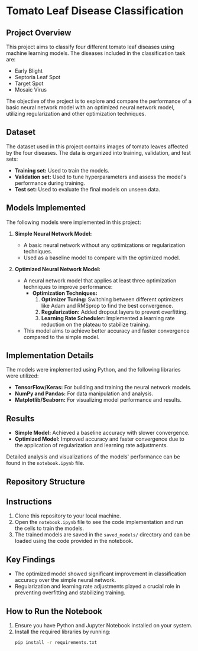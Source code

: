 # Tomato Leaf Disease Classification

## Project Overview
This project aims to classify four different tomato leaf diseases using machine learning models. The diseases included in the classification task are:
- Early Blight
- Septoria Leaf Spot
- Target Spot
- Mosaic Virus

The objective of the project is to explore and compare the performance of a basic neural network model with an optimized neural network model, utilizing regularization and other optimization techniques.

## Dataset
The dataset used in this project contains images of tomato leaves affected by the four diseases. The data is organized into training, validation, and test sets:
- **Training set:** Used to train the models.
- **Validation set:** Used to tune hyperparameters and assess the model's performance during training.
- **Test set:** Used to evaluate the final models on unseen data.

## Models Implemented
The following models were implemented in this project:

1. **Simple Neural Network Model:**
   - A basic neural network without any optimizations or regularization techniques.
   - Used as a baseline model to compare with the optimized model.

2. **Optimized Neural Network Model:**
   - A neural network model that applies at least three optimization techniques to improve performance:
     - **Optimization Techniques:**
       1. **Optimizer Tuning:** Switching between different optimizers like Adam and RMSprop to find the best convergence.
       2. **Regularization:** Added dropout layers to prevent overfitting.
       3. **Learning Rate Scheduler:** Implemented a learning rate reduction on the plateau to stabilize training.
   - This model aims to achieve better accuracy and faster convergence compared to the simple model.

## Implementation Details
The models were implemented using Python, and the following libraries were utilized:
- **TensorFlow/Keras:** For building and training the neural network models.
- **NumPy and Pandas:** For data manipulation and analysis.
- **Matplotlib/Seaborn:** For visualizing model performance and results.

## Results
- **Simple Model:** Achieved a baseline accuracy with slower convergence.
- **Optimized Model:** Improved accuracy and faster convergence due to the application of regularization and learning rate adjustments.

Detailed analysis and visualizations of the models' performance can be found in the `notebook.ipynb` file.

## Repository Structure


## Instructions
1. Clone this repository to your local machine.
2. Open the `notebook.ipynb` file to see the code implementation and run the cells to train the models.
3. The trained models are saved in the `saved_models/` directory and can be loaded using the code provided in the notebook.

## Key Findings
- The optimized model showed significant improvement in classification accuracy over the simple neural network.
- Regularization and learning rate adjustments played a crucial role in preventing overfitting and stabilizing training.

## How to Run the Notebook
1. Ensure you have Python and Jupyter Notebook installed on your system.
2. Install the required libraries by running:
   ```bash
   pip install -r requirements.txt
